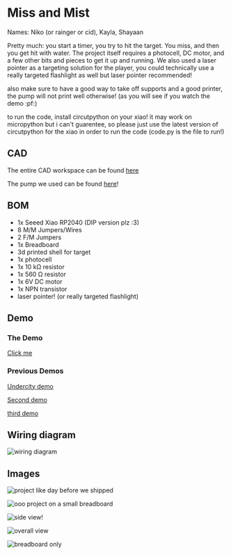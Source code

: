 # Miss and Mist
Names: Niko (or rainger or cid), Kayla, Shayaan

Pretty much: you start a timer, you try to hit the target. You miss, and then you get hit with water. The project itself requires a photocell, DC motor, and a few other bits and pieces to get it up and running. We also used a laser pointer as a targeting solution for the player, you could technically use a really targeted flashlight as well but laser pointer recommended!

also make sure to have a good way to take off supports and a good printer, the pump will not print well otherwise! (as you will see if you watch the demo :pf:)

to run the code, install circutpython on your xiao! it may work on micropython but i can't guarentee, so please just use the latest version of circutpython for the xiao in order to run the code (code.py is the file to run!)

## CAD
The entire CAD workspace can be found [here](https://cad.onshape.com/documents/c8bd0844e7af04cbbd1640c4/w/b72edb9be8931f6878e483f0/e/558afbc4dfd74e2ea734dcd1?renderMode=0&uiState=6877122c7e3a7a28c8514dfe)

The pump we used can be found [here](https://www.thingiverse.com/thing:3113040)!

## BOM
- 1x Seeed Xiao RP2040 (DIP version plz :3)
- 8 M/M Jumpers/Wires
- 2 F/M Jumpers
- 1x Breadboard
- 3d printed shell for target
- 1x photocell
- 1x 10 kΩ resistor
- 1x 560 Ω resistor
- 1x 6V DC motor
- 1x NPN transistor
- laser pointer! (or really targeted flashlight)

## Demo

### The Demo

[Click me](https://www.youtube.com/shorts/C0JlXzaKqY4?feature=share)

### Previous Demos

[Undercity demo](https://youtu.be/QnDSIx5gIkU)

[Second demo](https://youtu.be/-ZU2ueJ4mZA)

[third demo](https://hc-cdn.hel1.your-objectstorage.com/s/v3/f9b8eb7a7bb31e5a10f09f8dbe7f0de1c5c3fb9f_image.png)

## Wiring diagram

![wiring diagram](https://hc-cdn.hel1.your-objectstorage.com/s/v3/c1f86c67e3de94117ed607a4df1af7b4be607b5f_screenshot_2025-08-08_at_12.11.58___am.png)

## Images

![project like day before we shipped](https://hc-cdn.hel1.your-objectstorage.com/s/v3/4b6192a1f97a28bb54e7fc021231fc2d6375693d_img_5086_2.jpeg)

![ooo project on a small breadboard](https://hc-cdn.hel1.your-objectstorage.com/s/v3/57888bc8dcf9b65643ba7c824badabcd9320ceb3_small-breadboard-min.jpg)

![side view!](https://hc-cdn.hel1.your-objectstorage.com/s/v3/c382a907fe635e7de046fa985e5da0242f1c2cac_img_5320.jpg)

![overall view](https://hc-cdn.hel1.your-objectstorage.com/s/v3/f4cc39ef362a25fe3e64fcf00484c44ca4d44289_img_5349.jpg)

![breadboard only](https://hc-cdn.hel1.your-objectstorage.com/s/v3/2f6ecd4cf0829a37d6d2b9e9e6415d4026c52385_img_5348.jpg)
